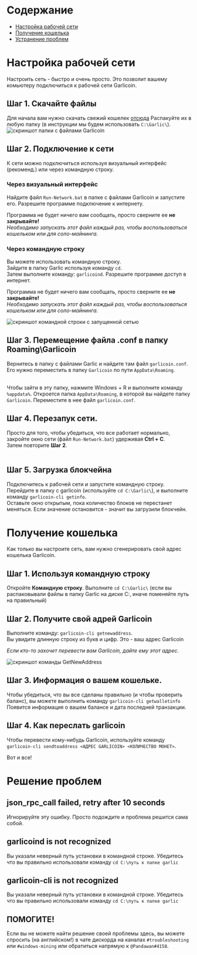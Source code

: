 # Содержание
- [Настройка рабочей сети](#setting-up-the-network)
- [Получение кошелька](#getting-a-wallet)
- [Устранение проблем](#troubleshooting)

# Настройка рабочей сети
Настроить сеть - быстро и очень просто. Это позволит вашему комьютеру подключиться к рабочей сети Garlicoin.

## Шаг 1. Скачайте файлы
Для начала вам нужно скачать свежий кошелек [отсюда](./files/wallet-win.zip)
Распакуйте их в любую папку (в инструкции мы будем использовать `C:\Garlic\`).  
![скриншот папки с файлами Garlicoin](https://i.imgur.com/YYqtODB.png)

## Шаг 2. Подключение к сети
К сети можно подключиться используя визуальный интерфейс (рекоменд.) или через командную строку.

### Через визуальный интерфейс
Найдите файл `Run-Network.bat` в папке с файлами Garlicoin и запустите его.
Разрешите программе подключение к интернету.
<br>

Программа не будет ничего вам сообщать, просто сверните ее **не закрывайте!**  
*Необходимо запускать этот файл каждый раз, чтобы воспользоваться кошельком или для соло-майнинга.*  

### Через командную строку
Вы можете использовать командную строку.  
Зайдите в папку Garlic используя команду `cd`.  
Затем выполните команду: `garlicoind`.
Разрешите программе доступ в интернет.
<br>

Программа не будет ничего вам сообщать, просто сверните ее **не закрывайте!**  
*Необходимо запускать этот файл каждый раз, чтобы воспользоваться кошельком или для соло-майнинга.*  

![скриншот командной строки с запущенной сетью](https://i.imgur.com/giEoOqZ.png)

## Шаг 3. Перемещение файла .conf в папку Roaming\Garlicoin
Вернитесь в папку с файлами Garlic и найдите там файл `garlicoin.conf`. Его нужно переместить в папку `Garlicoin` по пути `AppData\Roaming`.  
<br>

Чтобы зайти в эту папку, нажмите Windows + R и выполните команду `%appdata%`. Откроется папка `AppData\Roaming`, в которой вы найдете папку `Garlicoin`. Переместите в нее файл `garlicoin.conf`.

## Шаг 4. Перезапук сети.
Просто для того, чтобы убедиться, что все работает нормально, закройте окно сети (файл `Run-Network.bat`) удерживая **Ctrl + C**.  
Затем повторите **Шаг 2**.  
<br>

## Шаг 5. Загрузка блокчейна
Подключитесь к рабочей сети и запустите командную строку.  
Перейдите в папку с garlicoin (используйте `cd C:\Garlic\`), и выполните команду `garlicoin-cli getinfo`.  
Оставьте окно открытым, пока количество блоков не перестанет меняться.
Если значение остановится - значит вы загрузили блокчейн.

# Получение кошелька
Как только вы настроите сеть, вам нужно сгенерировать свой адрес кошелька Garlicoin.

## Шаг 1. Используя командную строку
Откройте **Командную строку**. 
Выполните `cd C:\Garlic\` (если вы распаковывали файлы в папку Garlic на диске C:, иначе поменяйте путь на правильный) 

## Шаг 2. Получите свой адрей Garlicoin
Выполните команду: `garlicoin-cli getnewaddress`.  
Вы увидите длинную строку из букв и цифр. Это - ваш адрес Garlicoin

*Если кто-то захочет перевести вам Garlicoin, дайте ему этот адрес.*

![скриншот команды GetNewAddress](https://i.imgur.com/pjSUslM.png)

## Шаг 3. Информация о вашем кошельке.
Чтобы убедиться, что вы все сделаны правильно (и чтобы проверить баланс), вы можете выполнить команду `garlicoin-cli getwalletinfo`
Появится информация о вашем балансе и дата последней транзакции. 
<br>

## Шаг 4. Как переслать garlicoin
Чтобы перевести кому-нибудь Garlicoin, используйте команду `garlicoin-cli sendtoaddress <АДРЕС GARLICOIN> <КОЛИЧЕСТВО МОНЕТ>`.

Вот и все!

# Решение проблем

## json\_rpc\_call failed, retry after 10 seconds
Игнорируйте эту ошибку. Просто подождите и проблема решится сама собой.

## garlicoind is not recognized
Вы указали неверный путь установки в командной строке. 
Убедитесь что вы правильно использовали команду `cd C:\путь к папке garlic`

## garlicoin-cli is not recognized
Вы указали неверный путь установки в командной строке. 
Убедитесь что вы правильно использовали команду `cd C:\путь к папке garlic`

## ПОМОГИТЕ!
Если вы не можете найти решение своей проблемы здесь, вы можете спросить (на английском!) в чате дискорда на каналах `#troubleshooting` или `#windows-mining` или обратиться напрямую к `@Pandawan#4158`. 